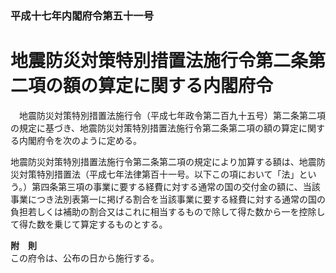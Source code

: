 ### 平成十七年内閣府令第五十一号  
# 地震防災対策特別措置法施行令第二条第二項の額の算定に関する内閣府令  
　地震防災対策特別措置法施行令（平成七年政令第二百九十五号）第二条第二項の規定に基づき、地震防災対策特別措置法施行令第二条第二項の額の算定に関する内閣府令を次のように定める。  
  
地震防災対策特別措置法施行令第二条第二項の規定により加算する額は、地震防災対策特別措置法（平成七年法律第百十一号。以下この項において「法」という。）第四条第三項の事業に要する経費に対する通常の国の交付金の額に、当該事業につき法別表第一に掲げる割合を当該事業に要する経費に対する通常の国の負担若しくは補助の割合又はこれに相当するもので除して得た数から一を控除して得た数を乗じて算定するものとする。  
  
**附　則**  
この府令は、公布の日から施行する。  
  

